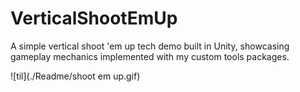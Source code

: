 # VerticalShootEmUp
A simple vertical shoot 'em up tech demo built in Unity, showcasing gameplay mechanics implemented with my custom tools packages.

![til](./Readme/shoot em up.gif)

